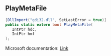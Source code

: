 ## PlayMetaFile

```csharp
[DllImport("gdi32.dll", SetLastError = true)]
public static extern bool PlayMetaFile(
   IntPtr hdc,
   IntPtr hmf
);
```

Microsoft documentation: [Link](https://docs.microsoft.com/en-us/windows/win32/api/wingdi/nf-wingdi-playmetafile)
